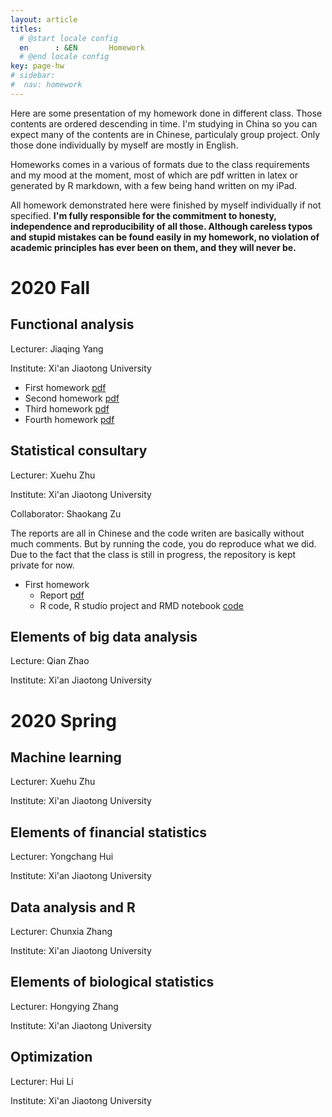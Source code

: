 ```yaml
---
layout: article
titles:
  # @start locale config
  en      : &EN       Homework
  # @end locale config
key: page-hw
# sidebar: 
#  nav: homework
---
```


Here are some presentation of my homework done in different class. Those contents are ordered descending in time. I'm studying in China so you can expect many of the contents are in Chinese, particulaly group project. Only those done individually by myself are mostly in English. 

Homeworks comes in a various of formats due to the class requirements and my mood at the moment, most of which are pdf written in latex or generated by R markdown, with a few being hand written on my iPad. 

 All homework demonstrated here were finished by myself individually if not specified. **I'm fully responsible for the commitment to honesty, independence and reproducibility of all those. Although careless typos and stupid mistakes can be found easily in my homework, no violation of academic principles has ever been on them, and they will never be.**

# 2020 Fall

## Functional analysis

Lecturer: Jiaqing Yang

Institute: Xi'an Jiaotong University

- First homework [pdf](https://martyrzsd.github.io/homework/2020/FA/1st_hw.pdf)
- Second homework [pdf](https://martyrzsd.github.io/homework/2020/FA/2nd_hw.pdf)
- Third homework [pdf](https://martyrzsd.github.io/homework/2020/FA/3th_hw.pdf)
- Fourth homework [pdf](https://martyrzsd.github.io/homework/2020/FA/4th_hw.pdf)

## Statistical consultary 

Lecturer: Xuehu Zhu

Institute: Xi'an Jiaotong University

Collaborator: Shaokang Zu

The reports are all in Chinese and the code writen are basically without much comments. But by running the code, you do reproduce what we did. Due to the fact that the class is still in progress, the repository is kept private for now.

- First homework
  - Report [pdf](https://martyrzsd.github.io/homework/2020/statisticalconsultary/1.pdf)
  - R code, R studio project and RMD notebook [code](https://github.com/martyrzsd/Statistical_Consultary)

## Elements of big data analysis

Lecture: Qian Zhao

Institute: Xi'an Jiaotong University

# 2020 Spring

## Machine learning

Lecturer: Xuehu Zhu

Institute: Xi'an Jiaotong University



## Elements of financial statistics

Lecturer: Yongchang Hui

Institute: Xi'an Jiaotong University

## Data analysis and R

Lecturer: Chunxia Zhang

Institute: Xi'an Jiaotong University

## Elements of biological statistics

Lecturer: Hongying Zhang

Institute: Xi'an Jiaotong University

## Optimization

Lecturer: Hui Li

Institute: Xi'an Jiaotong University
